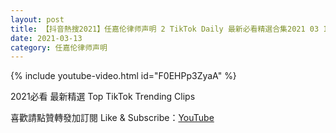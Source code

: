 ```yaml
---
layout: post
title: 【抖音熱搜2021】任嘉伦律师声明 2 TikTok Daily 最新必看精選合集2021 03 13
date: 2021-03-13
category: 任嘉伦律师声明
---
```


{% include youtube-video.html id="F0EHPp3ZyaA" %}

2021必看 最新精選 Top TikTok Trending Clips

喜歡請點贊轉發加訂閱 Like & Subscribe：[YouTube](https://www.youtube.com/channel/UCAoR7VcanIPd04uEq_GIylA/videos)

